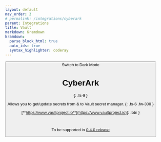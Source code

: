```yaml
---
layout: default
nav_order: 3
# permalink: /integrations/cyberark
parent: Integrations
title: Vault
markdown: Kramdown
kramdown:
  parse_block_html: true
  auto_ids: true
  syntax_highlighter: coderay
---
```


<button class="btn js-toggle-dark-mode">Switch to Dark Mode

<script>
const toggleDarkMode = document.querySelector('.js-toggle-dark-mode');

jtd.addEvent(toggleDarkMode, 'click', function(){
  if (jtd.getTheme() === 'dark') {
    jtd.setTheme('light');
    toggleDarkMode.textContent = 'Switch to Dark Mode';
  } else {
    jtd.setTheme('dark');
    toggleDarkMode.textContent = 'Switch to Light Mode';
  }
});
</script>

# CyberArk
{: .fs-9 }

Allows you to get/update secrets from & to Vault secret manager.
{: .fs-6 .fw-300 }

[**https://www.vaultproject.io**](https://www.vaultproject.io){: .btn }


<br>

To be supported in [0.4.0 release](https://github.com/eslam-gomaa/Flexible-Network/milestone/2)